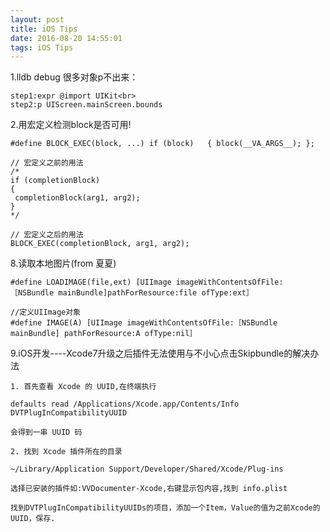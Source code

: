 ```yaml
---
layout: post
title: iOS Tips
date: 2016-08-20 14:55:01 
tags: iOS Tips
---
```

1.lldb debug 很多对象p不出来：
	
	step1:expr @import UIKit<br>
	step2:p UIScreen.mainScreen.bounds

2.用宏定义检测block是否可用!

 	#define BLOCK_EXEC(block, ...) if (block) 	{ block(__VA_ARGS__); };    
 
	// 宏定义之前的用法  
	/* 
	if (completionBlock)   
	{   
   	 completionBlock(arg1, arg2);   
	}   
  	*/  
   
	// 宏定义之后的用法  
	BLOCK_EXEC(completionBlock, arg1, arg2);


8.读取本地图片(from 夏夏)
	
 	#define LOADIMAGE(file,ext) [UIImage imageWithContentsOfFile:［NSBundle mainBundle]pathForResource:file ofType:ext］
 
	//定义UIImage对象
 	#define IMAGE(A) [UIImage imageWithContentsOfFile:［NSBundle mainBundle] pathForResource:A ofType:nil］

9.iOS开发----Xcode7升级之后插件无法使用与不小心点击Skipbundle的解决办法

	1. 首先查看 Xcode 的 UUID,在终端执行

	defaults read /Applications/Xcode.app/Contents/Info DVTPlugInCompatibilityUUID

	会得到一串 UUID 码

	2. 找到 Xcode 插件所在的目录

	~/Library/Application Support/Developer/Shared/Xcode/Plug-ins

	选择已安装的插件如:VVDocumenter-Xcode,右键显示包内容,找到 info.plist

	找到DVTPlugInCompatibilityUUIDs的项目，添加一个Item，Value的值为之前Xcode的UUID，保存.
	
	
